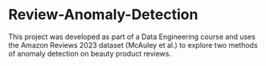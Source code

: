 # Review-Anomaly-Detection
This project was developed as part of a Data Engineering course and uses the Amazon Reviews 2023 dataset (McAuley et al.) to explore two methods of anomaly detection on beauty product reviews. 
